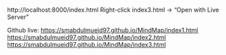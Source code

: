 
http://localhost:8000/index.html
Right-click index3.html → “Open with Live Server”

Github live:
https://smabdulmueid97.github.io/MindMap/index1.html
https://smabdulmueid97.github.io/MindMap/index2.html
https://smabdulmueid97.github.io/MindMap/index3.html
